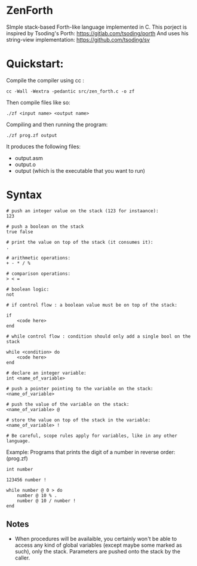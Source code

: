 # ZenForth

SImple stack-based Forth-like language implemented in C.
This porject is inspired by Tsoding's Porth: https://gitlab.com/tsoding/porth
And uses his string-view implementation: https://github.com/tsoding/sv

# Quickstart:
Compile the compiler using cc :
```console
cc -Wall -Wextra -pedantic src/zen_forth.c -o zf
```
Then compile files like so:
```console
./zf <input name> <output name>
```

Compiling and then running the program:
```console
./zf prog.zf output
```

It produces the following files:
- output.asm
- output.o
- output (which is the executable that you want to run)


# Syntax

```
# push an integer value on the stack (123 for instaance):
123

# push a boolean on the stack
true false

# print the value on top of the stack (it consumes it):
.

# arithmetic operations:
+ - * / %

# comparison operations:
> < =

# boolean logic:
not

# if control flow : a boolean value must be on top of the stack:

if
    <code here>
end

# while control flow : condition should only add a single bool on the stack 

while <condition> do
    <code here>
end

# declare an integer variable:
int <name_of_variable>

# push a pointer pointing to the variable on the stack:
<name_of_variable>

# push the value of the variable on the stack:
<name_of_variable> @

# store the value on top of the stack in the variable:
<name_of_variable> !

# Be careful, scope rules apply for variables, like in any other language.
```


Example: Programs that prints the digit of a number in reverse order:
(prog.zf)
```
int number

123456 number !

while number @ 0 > do
    number @ 10 % .
    number @ 10 / number !
end
```

## Notes
- When procedures will be availaible, you certainly won't be able to access any kind of global variables (except maybe some marked as such), only the stack. Parameters are pushed onto the stack by the caller.

